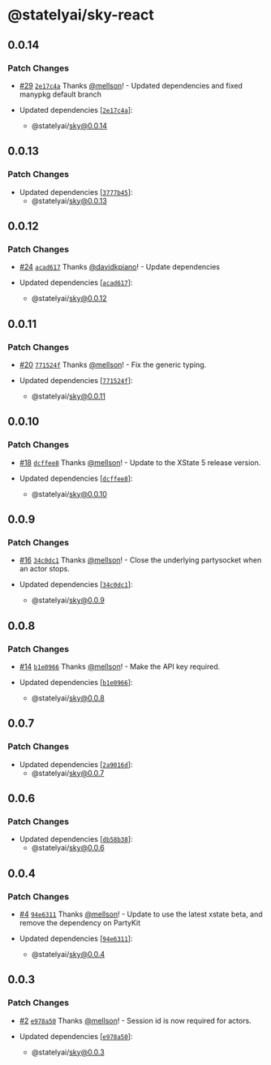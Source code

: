 # @statelyai/sky-react

## 0.0.14

### Patch Changes

- [#29](https://github.com/statelyai/sky/pull/29) [`2e17c4a`](https://github.com/statelyai/sky/commit/2e17c4a9c58011e3e1b742cf02a86c3cf3031071) Thanks [@mellson](https://github.com/mellson)! - Updated dependencies and fixed manypkg default branch

- Updated dependencies [[`2e17c4a`](https://github.com/statelyai/sky/commit/2e17c4a9c58011e3e1b742cf02a86c3cf3031071)]:
  - @statelyai/sky@0.0.14

## 0.0.13

### Patch Changes

- Updated dependencies [[`3777b45`](https://github.com/statelyai/sky/commit/3777b45fa3a04db16c58520c5791310c55664bbc)]:
  - @statelyai/sky@0.0.13

## 0.0.12

### Patch Changes

- [#24](https://github.com/statelyai/sky/pull/24) [`acad617`](https://github.com/statelyai/sky/commit/acad6179e6cba3bdcd1167255937cd2a4d888163) Thanks [@davidkpiano](https://github.com/davidkpiano)! - Update dependencies

- Updated dependencies [[`acad617`](https://github.com/statelyai/sky/commit/acad6179e6cba3bdcd1167255937cd2a4d888163)]:
  - @statelyai/sky@0.0.12

## 0.0.11

### Patch Changes

- [#20](https://github.com/statelyai/sky/pull/20) [`771524f`](https://github.com/statelyai/sky/commit/771524ff2ed3f48d72261e19ef12fa39ee934512) Thanks [@mellson](https://github.com/mellson)! - Fix the generic typing.

- Updated dependencies [[`771524f`](https://github.com/statelyai/sky/commit/771524ff2ed3f48d72261e19ef12fa39ee934512)]:
  - @statelyai/sky@0.0.11

## 0.0.10

### Patch Changes

- [#18](https://github.com/statelyai/sky/pull/18) [`dcffee8`](https://github.com/statelyai/sky/commit/dcffee8a6d6ee88e38705d0441244e0ef8a6950e) Thanks [@mellson](https://github.com/mellson)! - Update to the XState 5 release version.

- Updated dependencies [[`dcffee8`](https://github.com/statelyai/sky/commit/dcffee8a6d6ee88e38705d0441244e0ef8a6950e)]:
  - @statelyai/sky@0.0.10

## 0.0.9

### Patch Changes

- [#16](https://github.com/statelyai/sky/pull/16) [`34c0dc1`](https://github.com/statelyai/sky/commit/34c0dc12a58c36f1c57a1b1694a2b7274f2d2b08) Thanks [@mellson](https://github.com/mellson)! - Close the underlying partysocket when an actor stops.

- Updated dependencies [[`34c0dc1`](https://github.com/statelyai/sky/commit/34c0dc12a58c36f1c57a1b1694a2b7274f2d2b08)]:
  - @statelyai/sky@0.0.9

## 0.0.8

### Patch Changes

- [#14](https://github.com/statelyai/sky/pull/14) [`b1e0966`](https://github.com/statelyai/sky/commit/b1e09666ec8ad62a8665173731ddef24beaecfa8) Thanks [@mellson](https://github.com/mellson)! - Make the API key required.

- Updated dependencies [[`b1e0966`](https://github.com/statelyai/sky/commit/b1e09666ec8ad62a8665173731ddef24beaecfa8)]:
  - @statelyai/sky@0.0.8

## 0.0.7

### Patch Changes

- Updated dependencies [[`2a9016d`](https://github.com/statelyai/sky/commit/2a9016d9716d92cb45a5465d09b5bc701b2fbc2b)]:
  - @statelyai/sky@0.0.7

## 0.0.6

### Patch Changes

- Updated dependencies [[`db58b38`](https://github.com/statelyai/sky/commit/db58b386e1ba2c85a84eba943f60bfd75d445043)]:
  - @statelyai/sky@0.0.6

## 0.0.4

### Patch Changes

- [#4](https://github.com/statelyai/sky/pull/4) [`94e6311`](https://github.com/statelyai/sky/commit/94e6311d242c1b3a3b5d77b122966a1836ac9dbd) Thanks [@mellson](https://github.com/mellson)! - Update to use the latest xstate beta, and remove the dependency on PartyKit

- Updated dependencies [[`94e6311`](https://github.com/statelyai/sky/commit/94e6311d242c1b3a3b5d77b122966a1836ac9dbd)]:
  - @statelyai/sky@0.0.4

## 0.0.3

### Patch Changes

- [#2](https://github.com/statelyai/sky/pull/2) [`e978a50`](https://github.com/statelyai/sky/commit/e978a50d16e735bca021f50e30b6e30f53c5cdba) Thanks [@mellson](https://github.com/mellson)! - Session id is now required for actors.

- Updated dependencies [[`e978a50`](https://github.com/statelyai/sky/commit/e978a50d16e735bca021f50e30b6e30f53c5cdba)]:
  - @statelyai/sky@0.0.3
